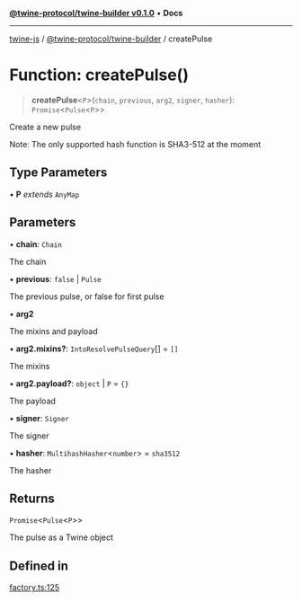 [**@twine-protocol/twine-builder v0.1.0**](../index.md) • **Docs**

***

[twine-js](../../../index.md) / [@twine-protocol/twine-builder](../index.md) / createPulse

# Function: createPulse()

> **createPulse**\<`P`\>(`chain`, `previous`, `arg2`, `signer`, `hasher`): `Promise`\<`Pulse`\<`P`\>\>

Create a new pulse

Note: The only supported hash function is SHA3-512 at the moment

## Type Parameters

• **P** *extends* `AnyMap`

## Parameters

• **chain**: `Chain`

The chain

• **previous**: `false` \| `Pulse`

The previous pulse, or false for first pulse

• **arg2**

The mixins and payload

• **arg2.mixins?**: `IntoResolvePulseQuery`[] = `[]`

The mixins

• **arg2.payload?**: `object` \| `P` = `{}`

The payload

• **signer**: `Signer`

The signer

• **hasher**: `MultihashHasher`\<`number`\> = `sha3512`

The hasher

## Returns

`Promise`\<`Pulse`\<`P`\>\>

The pulse as a Twine object

## Defined in

[factory.ts:125](https://github.com/twine-protocol/twine-js/blob/afcd6a4191783e38a824b15e0910dbcaa4196a95/packages/twine-builder/src/factory.ts#L125)
